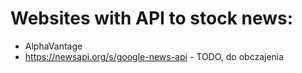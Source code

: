 

# Websites with API to stock news:

* AlphaVantage
* https://newsapi.org/s/google-news-api - TODO, do obczajenia